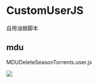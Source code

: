 # CustomUserJS
自用油猴脚本
## mdu
MDUDeleteSeasonTorrents.user.js

![](https://p.sda1.dev/23/d988936f85ef28ea70f068e9c7bf95fb/deletegroup.png)
